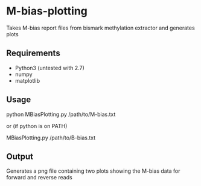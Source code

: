 # M-bias-plotting
Takes M-bias report files from bismark methylation extractor and generates plots

## Requirements
* Python3 (untested with 2.7)
* numpy
* matplotlib

## Usage
python MBiasPlotting.py /path/to/M-bias.txt

or (if python is on PATH)

MBiasPlotting.py /path/to/B-bias.txt

## Output
Generates a png file containing two plots showing the M-bias data for forward and reverse reads

